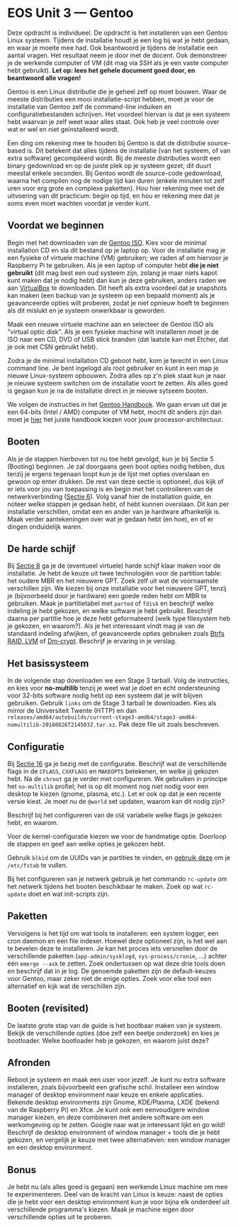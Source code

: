 # EOS Unit 3 — Gentoo

Deze opdracht is individueel. De opdracht is het installeren van een Gentoo Linux systeem. Tijdens de installatie houdt je een log bij wat je hebt gedaan, en waar je moeite mee had. Ook beantwoord je tijdens de installatie een aantal vragen. Het resultaat neem je door met de docent. Ook demonstreer je de werkende computer of VM (dit mag via SSH als je een vaste computer hebt gebruikt). **Let op: lees het gehele document goed door, en beantwoord alle vragen!**

Gentoo is een Linux distributie die je geheel zelf op moet bouwen. Waar de meeste distributies een mooi installatie-script hebben, moet je voor de installatie van Gentoo zelf de command-line induiken en configuratiebestanden schrijven. Het voordeel hiervan is dat je een systeem hebt waarvan je zelf weet waar alles staat. Ook heb je veel controle over wat er wel en niet geïnstalleerd wordt.

Een ding om rekening mee te houden bij Gentoo is dat de distributie source-based is. Dit betekent dat alles tijdens de installatie (van het systeem, of van extra software) gecompileerd wordt. Bij de meeste distributies wordt een binary gedownload en op de juiste plek op je systeem gezet; dit duurt meestal enkele seconden. Bij Gentoo wordt de source-code gedownload, waarna het compilen nog de nodige tijd kan duren (enkele minuten tot zelf uren voor erg grote en complexe paketten). Hou hier rekening mee met de uitvoering van dit practicum: begin op tijd, en hou er rekening mee dat je soms even moet wachten voordat je verder kunt.

## Voordat we beginnen

Begin met het downloaden van de [Gentoo ISO](https://www.gentoo.org/downloads). Kies voor de minimal installation CD en sla dit bestand op je laptop op. Voor de installatie mag je een fysieke of virtuele machine (VM) gebruiken; we raden af om hiervoor je Raspberry Pi te gebruiken. Als je een laptop of computer hebt **die je niet gebruikt** (dit mag best een oud systeem zijn, zolang je maar niets kapot kunt maken dat je nodig hebt) dan kun je deze gebruiken, anders raden we aan [VirtualBox](https://www.virtualbox.org) te downloaden. Dit heeft als extra voordeel dat je snapshots kan maken (een backup van je systeem op een bepaald moment) als je geavanceerde opties wilt proberen, zodat je niet opnieuw hoeft te beginnen als dit mislukt en je systeem onwerkbaar is geworden.

Maak een nieuwe virtuele machine aan en selecteer de Gentoo ISO als "virtual optic disk". Als je een fysieke machine wilt installeren moet je de ISO naar een CD, DVD of USB stick branden (dat laatste kan met Etcher, dat je ook met CSN gebruikt hebt).

Zodra je de minimal installation CD geboot hebt, kom je terecht in een Linux command line. Je bent ingelogd als root gebruiker en kunt in een map je nieuwe Linux-systeem opbouwen. Zodra alles op z'n plek staat kun je naar je nieuwe systeem switchen om de installatie voort te zetten. Als alles goed is gegaan kun je na de installatie direct in je nieuwe sytseem booten.

We volgen de instructies in het [Gentoo Handbook](https://wiki.gentoo.org/wiki/Handbook:AMD64/Full/Installation#Booting). We gaan ervan uit dat je een 64-bits (Intel / AMD) computer of VM hebt, mocht dit anders zijn dan moet je [hier](https://wiki.gentoo.org/wiki/Handbook:Main_Page) het juiste handbook kiezen voor jouw processor-architectuur.

## Booten
Als je de stappen hierboven tot nu toe hebt gevolgd, kun je bij Sectie 5 (Booting) beginnen. Je zal doorgaans geen boot opties nodig hebben, dus tenzij je ergens tegenaan loopt kun je de lijst met opties overslaan en gewoon op enter drukken. De rest van deze sectie is optioneel, dus kijk of er iets voor jou van toepassing is en begin met het controlleren van de netwerkverbinding ([Sectie 6](https://wiki.gentoo.org/wiki/Handbook:AMD64/Full/Installation#Automatic_network_detection)). Volg vanaf hier de installation guide, en noteer welke stappen je gedaan hebt, of hebt kunnen overslaan. Dit kan per installatie verschillen, omdat een en ander van je hardware afhankelijk is. Maak verder aantekeningen over wat je gedaan hebt (en hoe), en of er dingen onduidelijk waren.

## De harde schijf
Bij [Sectie 8](https://wiki.gentoo.org/wiki/Handbook:AMD64/Full/Installation#Introduction_to_block_devices) ga je de (eventueel virtuele) harde schijf klaar maken voor de installatie. Je hebt de keuze uit twee technologiën voor de partition table: het oudere MBR en het nieuwere GPT. Zoek zelf uit wat de voornaamste verschillen zijn. We kiezen bij onze installatie voor het nieuwere GPT, tenzij je (bijvoorbeeld door je hardware) een goede reden hebt om MBR te gebruiken. Maak je partitietabel met `parted` of `fdisk` en beschrijf welke indeling je hebt gekozen, en welke software je hebt gebruikt. Beschrijf daarna per partitie hoe je deze hebt geformateerd (welk type filesystem heb je gekozen, en waarom?). Als je het interessant vindt mag je van de standaard indeling afwijken, of geavanceerde opties gebruiken zoals [Btrfs RAID, LVM](https://wiki.gentoo.org/wiki/Handbook:AMD64/Full/Installation#Advanced_storage) of [Dm-crypt](https://wiki.gentoo.org/wiki/Full_Disk_Encryption_From_Scratch_Simplified). Beschrijf je ervaring in je verslag.

## Het basissysteem
In de volgende stap downloaden we een Stage 3 tarball. Volg de instructies, en kies voor **no-multilib** tenzij je weet wat je doet en echt ondersteuning voor 32-bits software nodig hebt op een systeem dat je wilt blijven gebruiken. Gebruik `links` om de Stage 3 tarball te downloaden. Kies als mirror de Universiteit Twente (HTTP) en dan `releases/amd64/autobuilds/current-stage3-amd64/stage3-amd64-nomultilib-20180826T214503Z.tar.xz`. Pak deze file uit zoals beschreven.

## Configuratie
Bij [Sectie 16](https://wiki.gentoo.org/wiki/Handbook:AMD64/Full/Installation#Configuring_compile_options) ga je bezig met de configuratie. Beschrijf wat de verschillende flags in de `CFLAGS`, `CXXFLAGS` en `MAKEOPTS` betekenen, en welke jij gekozen hebt. Na de `chroot` ga je verder met configureren. We gebruiken in principe het `no-multilib` profiel; het is op dit moment nog niet nodig voor een desktop te kiezen (gnome, plasma, etc.). Let er ook op dat je een recente versie kiest. Je moet nu de `@world` set updaten, waarom kan dit nodig zijn?

Beschrijf bij het configureren van de `USE` variabele welke flags je gekozen hebt, en waarom.

Voor de kernel-configuratie kiezen we voor de handmatige optie. Doorloop de stappen en geef aan welke opties je gekozen hebt.

Gebruik `blkid` om de UUIDs van je partities te vinden, en [gebruik deze](https://wiki.gentoo.org/wiki/Fstab#UUIDs_and_labels) om je `/etc/fstab` te vullen.

Bij het configureren van je netwerk gebruik je het commando `rc-update` om het netwerk tijdens het booten beschikbaar te maken. Zoek op wat `rc-update` doet en wat init-scripts zijn.

## Paketten
Vervolgens is het tijd om wat tools te installeren: een system logger, een cron daemon en een file indexer. Hoewel deze optioneel zijn, is het wel aan te bevelen deze te installeren. Je kan het proces iets versnellen door de verschillende paketten (`app-admin/sysklogd`, `sys-process/cronie`, ...) achter één `emerge --ask` te zetten. Zoek ondertussen op wat deze drie tools doen en beschrijf dat in je log. De genoemde paketten zijn de default-keuzes voor Gentoo, maar zeker niet de enige opties. Zoek voor elke tool een alternatief en kijk wat de verschillen zijn.

## Booten (revisited)
De laatste grote stap van de guide is het bootbaar maken van je systeem. Bekijk de verschillende opties (doe zelf een beetje onderzoek) en kies je bootloader. Welke bootloader heb je gekozen, en waarom juist deze?

## Afronden
Reboot je systeem en maak een user voor jezelf. Je kunt nu extra software installeren, zoals bijvoorbeeld een grafische schil. Installeer een window manager of desktop environment naar keuze en enkele applicaties. Bekende desktop environments zijn Gnome, KDE/Plasma, LXDE (bekend van de Raspberry Pi) en Xfce. Je kunt ook een eenvoudigere window manager kiezen, en deze combineren met andere software om een werkomgeving op te zetten. Google naar wat je interessant lijkt en go wild! Beschrijf de desktop environment of window manager + tools die je hebt gekozen, en vergelijk je keuze met twee alternatieven: een window manager en een desktop environment.

## Bonus
Je hebt nu (als alles goed is gegaan) een werkende Linux machine om mee te experimenteren. Deel van de kracht van Linux is keuze: naast de opties die je hebt voor een desktop environment kun je voor bijna elk onderdeel uit verschillende programma's kiezen. Maak je machine eigen door verschillende opties uit te proberen.
